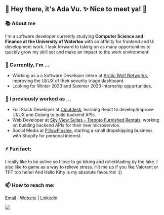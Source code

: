 ## 👋 Hey there, it's Ada Vu. ✨ Nice to meet ya! 👋

### 📚 About me
I'm a software developer currently studying **Computer Science and Finance at the University of Waterloo** with an affinity for frontend and UI development work. I look forward to taking on as many opportunities to quickly grow my skill set and make an impact to the work environment!

### 🔨 Currently, I'm ...
- Working as a a Software Developer intern at [Arctic Wolf Networks](https://arcticwolf.com/), improving the UI/UX of their security triage dashboard.
- Looking for Winter 2023 and Summer 2023 internship opportunities.

### 🐼 I previously worked as ...
- Full Stack Developer at [Cloutdesk](https://www.cloutdesk.com/ "Cloutdesk"), learning React to develop/improve UI/UX and Golang to build backend APIs.
- Web Developer at [Sky View Suites - Toronto Furnished Rentals](https://www.torontofurnishedrentals.com/ "Sky View Suites"), working on building backend APIs for their new microservice.
- Social Media at [PillowPlushie](https://pillowplushie.com/ "PillowPlushie"), starting a small dropshipping business with Shopify for personal interest.

### ⚡ Fun fact:
I really like to be active so I love to go biking and rollerblading by the lake. I also like to game as a way to relieve stress. Hit me up if you like Valorant or TFT too hehe! And Hello Kitty is my absolute favourite! :))

### 📫 How to reach me:
[Email](mailto:a6vu@uwaterloo.ca "Email") | [Website](https://www.adavu.ca/ "Personal Website") | [LinkedIn](https://www.linkedin.com/in/ada-vu/ "LinkedIn")

![](https://komarev.com/ghpvc/?username=LeMichael88&label=Profile+Views&color=red)
<!--
**ada-vu/ada-vu** is a ✨ _special_ ✨ repository because its `README.md` (this file) appears on your GitHub profile.

Here are some ideas to get you started:

- 🔭 I’m currently working on ...
- 🌱 I’m currently learning ...
- 👯 I’m looking to collaborate on ...
- 🤔 I’m looking for help with ...
- 💬 Ask me about ...
- 📫 How to reach me: ...
- 😄 Pronouns: ...
- ⚡ Fun fact: ...
-->
